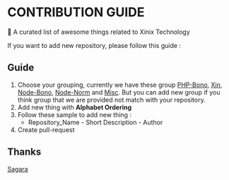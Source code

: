 # CONTRIBUTION GUIDE
:star2: A curated list of awesome things related to Xinix Technology

If you want to add new repository, please follow this guide :

## Guide 

1. Choose your grouping, currently we have these group [PHP-Bono](README.md#php-bono), [Xin](README.md#xin), [Node-Bono](README.md#node-bono), [Node-Norm](README.md#node-norm) and [Misc](README.md#misc). But you can add new group if you think group that we are provided not match with your repository.
2. Add new thing with **Alphabet Ordering**
3. Follow these sample to add new thing : 
	-	Repository_Name - Short Description - Author
4. Create pull-request


## Thanks
[Sagara](http://sagara.id)
